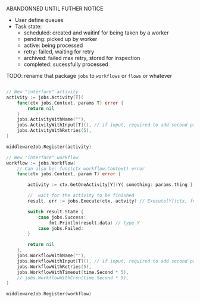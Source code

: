 ABANDONNED UNTIL FUTHER NOTICE



- User define queues
- Task state:
    - scheduled: created and waitinf for being taken by a worker
    - pending: picked up by worker
    - active: being processed
    - retry: failed, waiting for retry
    - archived: failed max retry, stored for inspection
    - completed: sucessfully processed


TODO: rename that package `jobs` to `workflows` or `flows` or whatever

```go

// New "interface" activity
activity := jobs.Activity[T](
    func(ctx jobs.Context, params T) error {
        return nil
    }
    jobs.ActivityWithName(""),
    jobs.ActivityWithInput[T](), // if input, required to add second param
    jobs.ActivityWithRetries(5), 
)

middlewareJob.Register(activity)

// New "interface" workflow
workflow := jobs.Workflow(
    // Can also be: func(ctx workflow.Context) error 
    func(ctx jobs.Context, param T) error {

        activity := ctx.GetOneActivity[Y](Y{ something: params.thing })

        //  wait for the activity to be finished
        result, err := jobs.Execute(ctx, actvity) // Execute[Y](ctx, fnActivity) (Result[Y], error)

        switch result.State {
            case jobs.Success:
                fmt.Println(result.data) // type Y
            case jobs.Failed:
        }

        return nil
    },
    jobs.WorkflowWithName(""),
    jobs.WorkflowWithInput[T](), // if input, required to add second param
    jobs.WorkflowWithRetries(5), 
    jobs.WorkflowWithTimeout(time.Second * 5),
    // jobs.WorkflowWithCron(time.Second * 5),
)

middlewareJob.Register(workflow)

```

